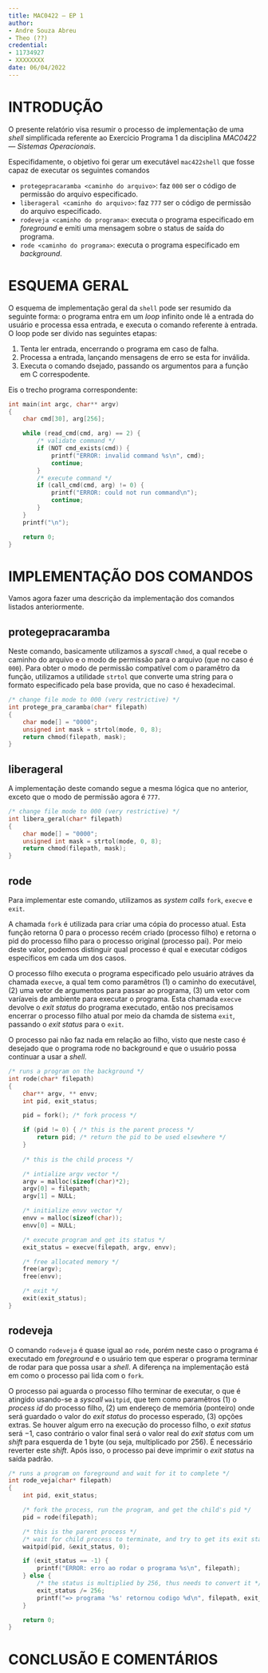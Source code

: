 ```yaml
---
title: MAC0422 — EP 1
author:
- Andre Souza Abreu
- Theo (??)
credential:
- 11734927
- XXXXXXXX
date: 06/04/2022
---
```


# INTRODUÇÃO

O presente relatório visa resumir o processo de implementação de uma *shell*
simplificada referente ao Exercício Programa 1 da disciplina *MAC0422 — Sistemas
Operacionais*.

Especifidamente, o objetivo foi gerar um executável `mac422shell` que fosse capaz
de executar os seguintes comandos

- `protegepracaramba <caminho do arquivo>`: faz `000` ser o código de permissão
do arquivo especificado.
- `liberageral <caminho do arquivo>`: faz `777` ser o código de permissão
do arquivo especificado.
- `rodeveja <caminho do programa>`: executa o programa especificado em *foreground*
e emiti uma mensagem sobre o status de saída do programa.
- `rode <caminho do programa>`: executa o programa especificado em *background*.

# ESQUEMA GERAL

O esquema de implementação geral da `shell` pode ser resumido da seguinte forma:
o programa entra em um *loop* infinito onde lê a entrada do usuário e processa essa
entrada, e executa o comando referente à entrada. O loop pode ser divido nas seguintes
etapas:

1. Tenta ler entrada, encerrando o programa em caso de falha.
2. Processa a entrada, lançando mensagens de erro se esta for inválida.
3. Executa o comando dsejado, passando os argumentos para a função em C correspodente.

Eis o trecho programa correspondente:

```c
int main(int argc, char** argv)
{
    char cmd[30], arg[256];

    while (read_cmd(cmd, arg) == 2) {
        /* validate command */
        if (NOT cmd_exists(cmd)) {
            printf("ERROR: invalid command %s\n", cmd);
            continue;
        }
        /* execute command */
        if (call_cmd(cmd, arg) != 0) {
            printf("ERROR: could not run command\n");
            continue;
        }
    }
    printf("\n");

    return 0;
}
```

# IMPLEMENTAÇÃO DOS COMANDOS

Vamos agora fazer uma descrição da implementação dos comandos listados anteriormente.

## protegepracaramba

Neste comando, basicamente utilizamos a *syscall* `chmod`, a qual recebe o caminho
do arquivo e o modo de permissão para o arquivo (que no caso é `000`). Para obter o modo de permissão
compatível com o paramêtro da função, utilizamos a utilidade `strtol` que converte
uma string para o formato especificado pela base provida, que no caso é hexadecimal.

```c
/* change file mode to 000 (very restrictive) */
int protege_pra_caramba(char* filepath)
{
    char mode[] = "0000";
    unsigned int mask = strtol(mode, 0, 8);
    return chmod(filepath, mask);
}
```

## liberageral

A implementação deste comando segue a mesma lógica que no anterior, exceto que
o modo de permissão agora é `777`.

```c
/* change file mode to 000 (very restrictive) */
int libera_geral(char* filepath)
{
    char mode[] = "0000";
    unsigned int mask = strtol(mode, 0, 8);
    return chmod(filepath, mask);
}
```

## rode

Para implementar este comando, utilizamos as *system calls* `fork`,
`execve` e `exit`.

A chamada `fork` é utilizada para criar uma cópia do processo atual. Esta função
retorna 0 para o processo recém criado (processo filho) e retorna o pid do
processo filho para o processo original (processo pai). Por meio deste valor,
podemos distinguir qual processo é qual e executar códigos específicos em cada
um dos casos.

O processo filho executa o programa especificado pelo usuário atráves da
chamada `execve`, a qual tem como paramêtros (1) o caminho do executável, (2)
uma vetor de argumentos para passar ao programa, (3) um vetor com varíaveis de
ambiente para executar o programa. Esta chamada `execve` devolve o *exit status* do
programa executado, então nos precisamos encerrar o processo filho atual por meio
da chamda de sistema `exit`, passando o *exit status* para o `exit`.

O processo pai não faz nada em relação ao filho, visto que neste caso
é desejado que o programa rode no background e que o usuário possa continuar
a usar a *shell*.

```c
/* runs a program on the background */
int rode(char* filepath)
{
    char** argv, ** envv;
    int pid, exit_status;

    pid = fork(); /* fork process */

    if (pid != 0) { /* this is the parent process */
        return pid; /* return the pid to be used elsewhere */
    }
    
    /* this is the child process */

    /* intialize argv vector */
    argv = malloc(sizeof(char)*2);
    argv[0] = filepath;
    argv[1] = NULL;

    /* initialize envv vector */
    envv = malloc(sizeof(char));
    envv[0] = NULL;

    /* execute program and get its status */
    exit_status = execve(filepath, argv, envv);

    /* free allocated memory */
    free(argv);
    free(envv);

    /* exit */
    exit(exit_status);
}
```

## rodeveja

O comando `rodeveja` é quase igual ao `rode`, porém neste caso o programa é
executado em *foreground* e o usuário tem que esperar o programa terminar de
rodar para que possa usar a *shell*. A diferença na implementação está em como
o processo pai lida com o `fork`.

O processo pai aguarda o processo filho terminar de executar, o que é atingido
usando-se a *syscall* `waitpid`, que tem como paramêtros (1) o *process id* do
processo filho, (2) um endereço de memória (ponteiro) onde será guardado o
valor do *exit status* do processo esperado, (3) opções extras. Se houver algum
erro na execução do processo filho, o *exit status* será $-1$, caso contrário o
valor final será o valor real do *exit status* com um *shift* para esquerda de
1 byte (ou seja, multiplicado por 256). É necessário reverter este *shift*.
Após isso, o processo pai deve imprimir o *exit status* na saída padrão.


```c
/* runs a program on foreground and wait for it to complete */
int rode_veja(char* filepath)
{
    int pid, exit_status;

    /* fork the process, run the program, and get the child's pid */
    pid = rode(filepath);

    /* this is the parent process */
    /* wait for child process to terminate, and try to get its exit status */
    waitpid(pid, &exit_status, 0);

    if (exit_status == -1) {
        printf("ERROR: erro ao rodar o programa %s\n", filepath);
    } else {
        /* the status is multiplied by 256, thus needs to convert it */
        exit_status /= 256;
        printf("=> programa '%s' retornou codigo %d\n", filepath, exit_status);
    }

    return 0;
}
```

# CONCLUSÃO E COMENTÁRIOS
